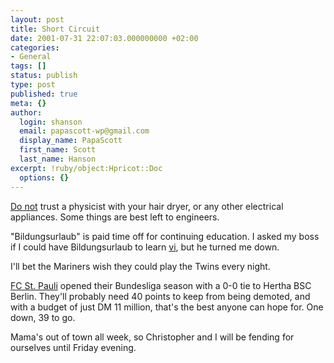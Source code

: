```yaml
---
layout: post
title: Short Circuit
date: 2001-07-31 22:07:03.000000000 +02:00
categories:
- General
tags: []
status: publish
type: post
published: true
meta: {}
author:
  login: shanson
  email: papascott-wp@gmail.com
  display_name: PapaScott
  first_name: Scott
  last_name: Hanson
excerpt: !ruby/object:Hpricot::Doc
  options: {}
---
```

<p><a href="http://andrea.editthispage.com/2001/07/30">Do not</a> trust a physicist with your hair dryer, or any other electrical appliances. Some things are best left to engineers.</p>
<p>"Bildungsurlaub" is paid time off for continuing education. I asked my boss if I could have Bildungsurlaub to learn <a href="http://www.vim.org">vi</a>, but he turned me down.</p>
<p>I'll bet the Mariners wish they could play the Twins every night.</p>
<p><a href="http://www.fcstpauli.de">FC St. Pauli</a> opened their Bundesliga season with a 0-0 tie to Hertha BSC Berlin. They'll probably need 40 points to keep from being demoted, and with a budget of just DM 11 million, that's the best anyone can hope for. One down, 39 to go.</p>
<p>Mama's out of town all week, so Christopher and I will be fending for ourselves until Friday evening.</p>
